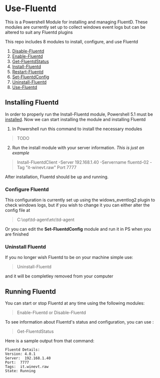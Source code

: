 
# Use-Fluentd
This is a Powershell Module for installing and managing FluentD. These modules are currently set up to collect windows event logs but can be altered to suit any Fluentd plugins

This repo includes 8 modules to install, configure, and use Fluentd
1. [Disable-Fluentd](https://github.com/azusapacificuniversity/Use-Fluentd/blob/main/Disable-Fluentd.psm1)
2. [Enable-Fluentd](https://github.com/azusapacificuniversity/Use-Fluentd/blob/main/Enable-Fluentd.psm1)
3. [Get-FluentdStatus](https://github.com/azusapacificuniversity/Use-Fluentd/blob/main/Get-FluentdStatus.psm1)
4. [Install-Fluentd](https://github.com/azusapacificuniversity/Use-Fluentd/blob/main/Install-Fluentd.psm1)
5. [Restart-Fluentd](https://github.com/azusapacificuniversity/Use-Fluentd/blob/main/Restart-Fluentd.psm1)
6. [Set-FluentdConfig](https://github.com/azusapacificuniversity/Use-Fluentd/blob/main/Set-FluentdConfig.psm1)
7. [Uninstall-Fluentd](https://github.com/azusapacificuniversity/Use-Fluentd/blob/main/Uninstall-Fluentd.psm1)
8. [Use-Fluentd](https://github.com/azusapacificuniversity/Use-Fluentd/blob/main/Use-Fluentd.psd1)

## Installing Fluentd
In order to properly run the Install-Fluentd module, Powershell 5.1 must be [installed](https://docs.microsoft.com/en-us/powershell/scripting/windows-powershell/wmf/setup/install-configure?view=powershell-7).
Now we can start installing the module and installing Fluentd
1. In Powershell run this command to install the necessary modules
> TODO
2. Run the install module with your server information. *This is just an example*
> Install-FluentdClient -Server 192.168.1.40 -Servername fluentd-02 -Tag "it-winevt.raw" Port 7777

After installation, Fluentd should be up and running.
### Configure Fluentd
This configuration is currently set up using the widows_eventlog2 plugin to check windows logs, but if you wish to change it you can either alter the config file at
> C:\opt\td-agent\etc\td-agent

Or you can edit the **Set-FluentdConfig** module and run it in PS when you are finished
### Uninstall Fluentd
If you no longer wish Fluentd to be on your machine simple use:
> Uninstall-Fluentd

and it will be completley removed from your computer
## Running Fluentd
You can start or stop Fluentd at any time using the following modules:
> Enable-Fluentd
or
Disable-Fluentd

To see information about Fluentd's status and configuration, you can use :
> Get-FluentdStatus

Here is a sample output from that command:
```
Fluentd Details:
Version: 4.0.1
Server:  192.168.1.40
Port:  7777
Tags:  it.winevt.raw
State: Running
```
